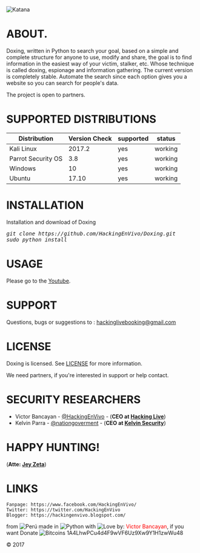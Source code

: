 <img src="https://2.bp.blogspot.com/-NpCmuA8pBDE/WgK6SxomgqI/AAAAAAAAAT8/PZawxwldoDwS2596xU7HGQksCZytSh48gCLcBGAs/s1600/doxing.PNG" title="Katana">

# ABOUT.
Doxing, written in Python to search your goal, based on a simple and complete structure for anyone to use, modify and share, the goal is to find information in the easiest way of your victim, stalker, etc. Whose technique is called doxing, espionage and information gathering. The current version is completely stable. Automate the search since each option gives you a website so you can search for people's data.

The project is open to partners.

# SUPPORTED DISTRIBUTIONS
|Distribution | Version Check | supported | status |
----------|-------|------|-------|
|Kali Linux|2017.2 | yes | working   |
|Parrot Security OS|3.8 |yes | working   |
|Windows|10 |yes | working   |
|Ubuntu|17.10 |yes | working   |

# INSTALLATION
Installation and download of Doxing
<pre><i><n>git clone https://github.com/HackingEnVivo/Doxing.git
sudo python install
</pre></i></n>

# USAGE
Please go to the [Youtube](https://www.youtube.com/c/JeyZeta).

# SUPPORT
Questions, bugs or suggestions to : hackinglivebooking@gmail.com

# LICENSE
Doxing is licensed. 
See [LICENSE](https://github.com/HackingEnVivo/Doxing/blob/master/LICENSE) for more information.

We need partners, if you're interested in support or help contact.

# SECURITY RESEARCHERS

* Victor Bancayan - [@HackingEnVivo](https://twitter.com/HackingEnVivo) - (**CEO at [Hacking Live](https://hackingenvivo.blogspot.com/)**) 
* Kelvin Parra - [@nationgoverment](https://twitter.com/nationgoverment) - (**CEO at [Kelvin Security](http://ksecureteam.com/)**)

# HAPPY HUNTING!
(**Atte: [Jey Zeta](https://jeyzeta.wordpress.com/)**)

# LINKS
```
Fanpage: https://www.facebook.com/HackingEnVivo/
Twitter: https://twitter.com/HackingEnVivo
Blogger: https://hackingenvivo.blogspot.com/
```
from <img src="https://i.imgur.com/ngJCbSI.png" title="Perú"> made in <img src="https://developer.ibm.com/predictiveanalytics/wp-content/uploads/sites/48/2015/04/python-icon.png" title="Python"> with <img src="http://cdn0.bodas.com.mx/img/smileys/smiley_heart.png" title="Love"> by: <font color="red">Victor Bancayan</font>, if you want Donate <img src="http://www.wbtcb.com/frontend/webroot/gfx/bitcoin-ico.gif" title="Bitcoins"> 1A4LhwPCu4d4F9wVF6Uz9Xw9Y1H1zwWu48

© 2017
